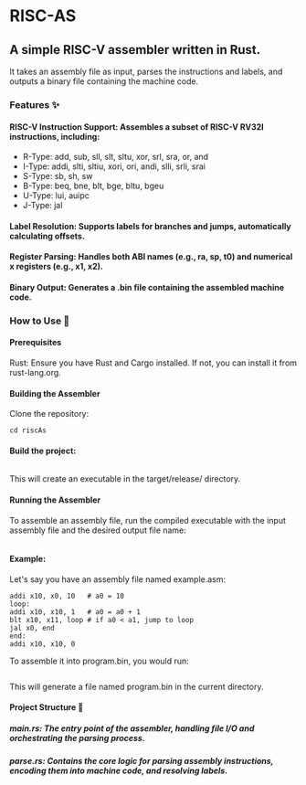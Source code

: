 # RISC-AS
## A simple RISC-V assembler written in Rust. 
It takes an assembly file as input, parses the instructions and labels, and outputs a binary file containing the machine code.

### Features ✨
#### RISC-V Instruction Support: Assembles a subset of RISC-V RV32I instructions, including:

- R-Type: add, sub, sll, slt, sltu, xor, srl, sra, or, and
- I-Type: addi, slti, sltiu, xori, ori, andi, slli, srli, srai
- S-Type: sb, sh, sw
- B-Type: beq, bne, blt, bge, bltu, bgeu
- U-Type: lui, auipc
- J-Type: jal

#### Label Resolution: Supports labels for branches and jumps, automatically calculating offsets.

#### Register Parsing: Handles both ABI names (e.g., ra, sp, t0) and numerical x registers (e.g., x1, x2).

#### Binary Output: Generates a .bin file containing the assembled machine code.

### How to Use 🚀
#### Prerequisites
Rust: Ensure you have Rust and Cargo installed. If not, you can install it from rust-lang.org.

#### Building the Assembler
Clone the repository:

```git clone https://github.com/pranav-avn/riscAs
cd riscAs
```

#### Build the project:

```cargo build --release
```

This will create an executable in the target/release/ directory.

#### Running the Assembler
To assemble an assembly file, run the compiled executable with the input assembly file and the desired output file name:

```./target/release/riscv_assembler <input_assembly_file.asm> <output_binary_file_name>
```

#### Example:

Let's say you have an assembly file named example.asm:

```# example.asm
addi x10, x0, 10   # a0 = 10
loop:
addi x10, x10, 1   # a0 = a0 + 1
blt x10, x11, loop # if a0 < a1, jump to loop
jal x0, end
end:
addi x10, x10, 0
```

To assemble it into program.bin, you would run:

```./target/release/riscv_assembler example.asm program
```

This will generate a file named program.bin in the current directory.

#### Project Structure 📁
##### main.rs: The entry point of the assembler, handling file I/O and orchestrating the parsing process.

##### parse.rs: Contains the core logic for parsing assembly instructions, encoding them into machine code, and resolving labels.